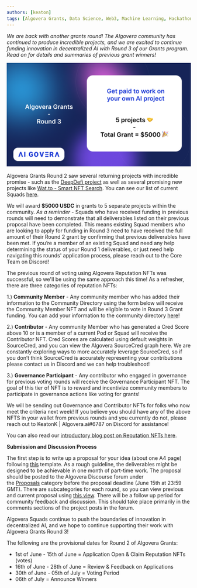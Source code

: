 ```yaml
---
authors: [keaton]
tags: [Algovera Grants, Data Science, Web3, Machine Learning, Hackathon, Algovera Squads]
--- 
```

_We are back with another grants round! The Algovera community has continued to produce incredible projects, and we are excited to continue funding innovation in decentralized AI with Round 3 of our Grants program. Read on for details and summaries of previous grant winners!_

![grants-round-3](./Grants_Rounds_3.png)

<!--truncate-->

Algovera Grants Round 2 saw several returning projects with incredible promise - such as the [DeepDefi project](https://deepdefi.algovera.ai/) as well as several promising new projects like [Wat.to - Smart NFT Search](https://www.wat.to/). You can see our list of current Squads [here](https://www.notion.so/Squads-194768658a044302a0cdc24d5d758b9d).


We will award **$5000 USDC** in grants to 5 separate projects within the community. *As a reminder -* Squads who have received funding in previous rounds will need to demonstrate that all deliverables listed on their previous proposal have been completed. This means existing Squad members who are looking to apply for funding in Round 3 need to have received the full amount of their Round 2 grant by confirming that previous deliverables have been met. If you’re a member of an existing Squad and need any help determining the status of your Round 1 deliverables, or just need help navigating this rounds' application process, please reach out to the Core Team on Discord! 

The previous round of voting using Algovera Reputation NFTs was successful, so we'll be using the same approach this time! As a refresher, there are three categories of reputation NFTs:

1.) **Community Member** - Any community member who has added their information to the Community Directory using the form below will receive the Community Member NFT and will be eligible to vote in Round 3 Grant funding. You can add your information to the community directory [here](https://airtable.com/shrQPjhE9wxHbWKL2)!

2.) **Contributor** - Any community Member who has generated a Cred Score above 10 or is a member of a current Pod or Squad will receive the Contributor NFT. Cred Scores are calculated using default weights in SourceCred, and you can view the Algovera SourceCred graph here. We are constantly exploring ways to more accurately leverage SourceCred, so if you don’t think SourceCred is accurately representing your contributions please contact us in Discord and we can help troubleshoot!

3.) **Governance Participant** - Any contributor who engaged in governance for previous voting rounds will receive the Governance Participant NFT. The goal of this tier of NFT is to reward and incentivize community members to participate in governance actions like voting for grants!

We will be sending out Governance and Contributor NFTs for folks who now meet the criteria next week! If you believe you should have any of the above NFTS in your wallet from previous rounds and you currently do not, please reach out to KeatonK | Algovera.ai#6787 on Discord for assistance!

You can also read our [introductory blog post on Reputation NFTs here](https://docs.algovera.ai/blog/2022/04/13/Introducing%20Algovera%20Reputation%20NFTs).



**Submission and Discussion Process**

The first step is to write up a proposal for your idea (about one A4 page) following [this](https://forum.algovera.ai/t/grant-proposal-template/15) template. As a rough guideline, the deliverables might be designed to be achievable in one month of part-time work. The proposal should be posted to the Algovera Discourse forum under the [Proposals](https://forum.algovera.ai/c/proposals) category before the proposal deadline (June 15th at 23:59 GMT). There are subcategories for each round, so you can view previous and current proposal using [this view](https://forum.algovera.ai/c/proposals/round-3/10). There will be a follow up period for community feedback and discussion. This should take place primarily in the comments sections of the project posts in the forum. 

Algovera Squads continue to push the boundaries of innovation in decentralized AI, and we hope to continue supporting their work with Algovera Grants Round 3!

The following are the provisional dates for Round 2 of Algovera Grants:
- 1st of June - 15th of June = Application Open & Claim Reputation NFTs (votes)
- 16th of June - 28th of June = Review & Feedback on Applications
- 30th of June - 05th of July = Voting Period
- 06th of July = Announce Winners
